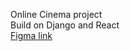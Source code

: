 Online Cinema project  
Build on Django and React  
[Figma link ](https://www.figma.com/file/3c5ugbqHJKH8MUag52Nuxz/Untitled?type=design&node-id=0%3A1&mode=design&t=JBeNLhjRi0Rukgtf-1)
